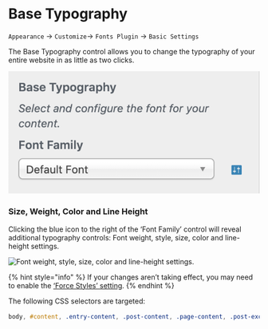 # Base Typography

`Appearance` → `Customize`→ `Fonts Plugin` → `Basic Settings`

The Base Typography control allows you to change the typography of your entire website in as little as two clicks.

![](<../.gitbook/assets/image (12).png>)

### Size, Weight, Color and Line Height

Clicking the blue icon to the right of the ‘Font Family’ control will reveal additional typography controls: Font weight, style, size, color and line-height settings.

![Font weight, style, size, color and line-height settings.](https://fontsplugin.com/wp-content/uploads/2019/04/reveal-settings.png)

{% hint style="info" %}
If your changes aren’t taking effect, you may need to enable the [‘Force Styles’ setting](../debugging/force-styles-setting.md).
{% endhint %}

The following CSS selectors are targeted:

```css
body, #content, .entry-content, .post-content, .page-content, .post-excerpt, .entry-summary, .entry-excerpt, .widget-area, .widget, .sidebar, #sidebar, footer, .footer, #footer, .site-footer
```
